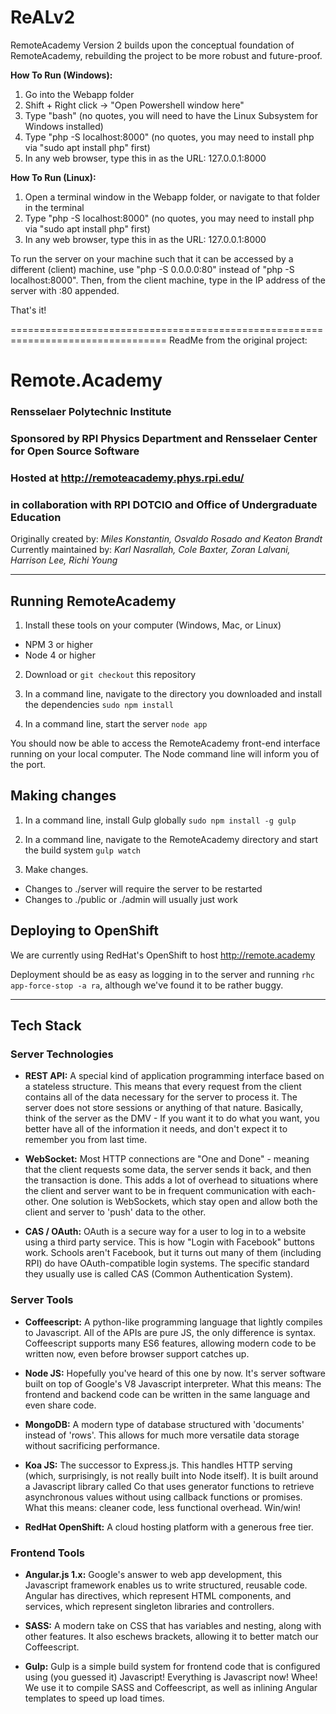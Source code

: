 # ReALv2
RemoteAcademy Version 2 builds upon the conceptual foundation of RemoteAcademy, rebuilding the project to be more robust and future-proof.

**How To Run (Windows):**

1. Go into the Webapp folder
2. Shift + Right click -> "Open Powershell window here"
3. Type "bash" (no quotes, you will need to have the Linux Subsystem for Windows installed)
4. Type "php -S localhost:8000" (no quotes, you may need to install php via "sudo apt install php" first)
5. In any web browser, type this in as the URL: 127.0.0.1:8000

**How To Run (Linux):**

1. Open a terminal window in the Webapp folder, or navigate to that folder in the terminal
2. Type "php -S localhost:8000" (no quotes, you may need to install php via "sudo apt install php" first)
3. In any web browser, type this in as the URL: 127.0.0.1:8000

To run the server on your machine such that it can be accessed by a different (client) machine, use "php -S 0.0.0.0:80" instead of "php -S localhost:8000". Then, from the client machine, type in the IP address of the server with :80 appended.

That's it!

=================================================================================
ReadMe from the original project:

# Remote.Academy
### Rensselaer Polytechnic Institute
### Sponsored by RPI Physics Department and Rensselaer Center for Open Source Software
### Hosted at http://remoteacademy.phys.rpi.edu/
### in collaboration with RPI DOTCIO and Office of Undergraduate Education
Originally created by: *Miles Konstantin, Osvaldo Rosado and Keaton Brandt* <br>
Currently maintained by: *Karl Nasrallah, Cole Baxter, Zoran Lalvani, Harrison Lee, Richi Young*
***

## Running RemoteAcademy

1. Install these tools on your computer (Windows, Mac, or Linux)

* NPM 3 or higher
* Node 4 or higher

2. Download or `git checkout` this repository

3. In a command line, navigate to the directory you downloaded and install the dependencies
  `sudo npm install`

4. In a command line, start the server
  `node app`

You should now be able to access the RemoteAcademy front-end interface running on your
local computer. The Node command line will inform you of the port.


## Making changes

1. In a command line, install Gulp globally
  `sudo npm install -g gulp`

2. In a command line, navigate to the RemoteAcademy directory and start the build system
  `gulp watch`

3. Make changes.

* Changes to ./server will require the server to be restarted
* Changes to ./public or ./admin will usually just work


## Deploying to OpenShift

We are currently using RedHat's OpenShift to host http://remote.academy

Deployment should be as easy as logging in to the server and running
`rhc app-force-stop -a ra`, although we've found it to be rather buggy.

***

## Tech Stack

### Server Technologies

* **REST API:** A special kind of application programming interface based on a stateless
structure. This means that every request from the client contains all of the data necessary
for the server to process it. The server does not store sessions or anything of that nature.
Basically, think of the server as the DMV - If you want it to do what you want, you better
have all of the information it needs, and don't expect it to remember you from last time.

* **WebSocket:** Most HTTP connections are "One and Done" - meaning that the client requests
some data, the server sends it back, and then the transaction is done. This adds a lot of
overhead to situations where the client and server want to be in frequent communication with
each-other. One solution is WebSockets, which stay open and allow both the client and
server to 'push' data to the other.

* **CAS / OAuth:** OAuth is a secure way for a user to log in to a website using a third
party service. This is how "Login with Facebook" buttons work. Schools aren't Facebook, but
it turns out many of them (including RPI) do have OAuth-compatible login systems. The
specific standard they usually use is called CAS (Common Authentication System).


### Server Tools

* **Coffeescript:** A python-like programming language that lightly compiles to Javascript.
All of the APIs are pure JS, the only difference is syntax. Coffeescript supports many ES6
features, allowing modern code to be written now, even before browser support catches up.

* **Node JS:** Hopefully you've heard of this one by now. It's server software built on top
of Google's V8 Javascript interpreter. What this means: The frontend and backend code can be
written in the same language and even share code.

* **MongoDB:** A modern type of database structured with 'documents' instead of 'rows'. This
allows for much more versatile data storage without sacrificing performance.

* **Koa JS:** The successor to Express.js. This handles HTTP serving (which, surprisingly,
is not really built into Node itself). It is built around a Javascript library called Co
that uses generator functions to retrieve asynchronous values without using callback
functions or promises. What this means: cleaner code, less functional overhead. Win/win!

* **RedHat OpenShift:** A cloud hosting platform with a generous free tier.


### Frontend Tools

* **Angular.js 1.x:** Google's answer to web app development, this Javascript framework
enables us to write structured, reusable code. Angular has directives, which represent HTML
components, and services, which represent singleton libraries and controllers.

* **SASS:** A modern take on CSS that has variables and nesting, along with other features.
It also eschews brackets, allowing it to better match our Coffeescript.

* **Gulp:** Gulp is a simple build system for frontend code that is configured using (you
guessed it) Javascript! Everything is Javascript now! Whee! We use it to compile SASS
and Coffeescript, as well as inlining Angular templates to speed up load times.
